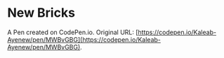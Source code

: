 # New Bricks

A Pen created on CodePen.io. Original URL: [https://codepen.io/Kaleab-Ayenew/pen/MWBvGBG](https://codepen.io/Kaleab-Ayenew/pen/MWBvGBG).

